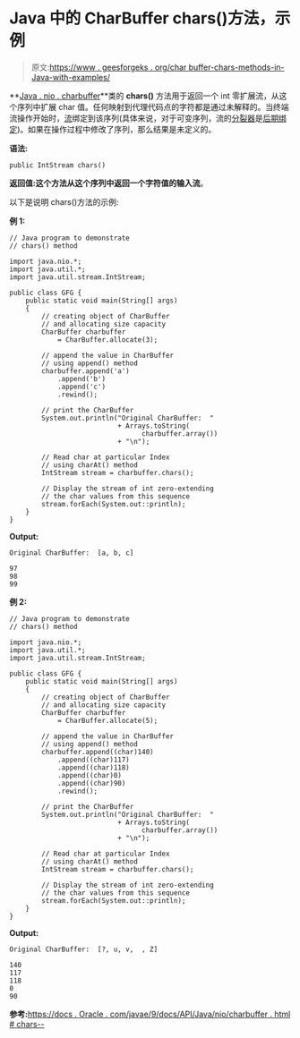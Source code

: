 # Java 中的 CharBuffer chars()方法，示例

> 原文:[https://www . geesforgeks . org/char buffer-chars-methods-in-Java-with-examples/](https://www.geeksforgeeks.org/charbuffer-chars-methods-in-java-with-examples/)

**[Java . nio . charbuffer](https://www.geeksforgeeks.org/tag/java-charbuffer/)**类的 **chars()** 方法用于返回一个 int 零扩展流，从这个序列中扩展 char 值。任何映射到代理代码点的字符都是通过未解释的。当终端流操作开始时，[流](https://www.geeksforgeeks.org/stream-in-java/)绑定到该序列(具体来说，对于可变序列，流的[分裂器](https://www.geeksforgeeks.org/java-util-interface-spliterator-java8/)是[后期绑定](https://www.geeksforgeeks.org/difference-between-early-and-late-binding-in-java/))。如果在操作过程中修改了序列，那么结果是未定义的。

**语法:**

```
public IntStream chars()
```

**返回值:**这个方法从这个序列中返回一个字符值的**输入流**。

以下是说明 chars()方法的示例:

**例 1:**

```
// Java program to demonstrate
// chars() method

import java.nio.*;
import java.util.*;
import java.util.stream.IntStream;

public class GFG {
    public static void main(String[] args)
    {
        // creating object of CharBuffer
        // and allocating size capacity
        CharBuffer charbuffer
            = CharBuffer.allocate(3);

        // append the value in CharBuffer
        // using append() method
        charbuffer.append('a')
            .append('b')
            .append('c')
            .rewind();

        // print the CharBuffer
        System.out.println("Original CharBuffer:  "
                           + Arrays.toString(
                                 charbuffer.array())
                           + "\n");

        // Read char at particular Index
        // using charAt() method
        IntStream stream = charbuffer.chars();

        // Display the stream of int zero-extending
        // the char values from this sequence
        stream.forEach(System.out::println);
    }
}
```

**Output:**

```
Original CharBuffer:  [a, b, c]

97
98
99

```

**例 2:**

```
// Java program to demonstrate
// chars() method

import java.nio.*;
import java.util.*;
import java.util.stream.IntStream;

public class GFG {
    public static void main(String[] args)
    {
        // creating object of CharBuffer
        // and allocating size capacity
        CharBuffer charbuffer
            = CharBuffer.allocate(5);

        // append the value in CharBuffer
        // using append() method
        charbuffer.append((char)140)
            .append((char)117)
            .append((char)118)
            .append((char)0)
            .append((char)90)
            .rewind();

        // print the CharBuffer
        System.out.println("Original CharBuffer:  "
                           + Arrays.toString(
                                 charbuffer.array())
                           + "\n");

        // Read char at particular Index
        // using charAt() method
        IntStream stream = charbuffer.chars();

        // Display the stream of int zero-extending
        // the char values from this sequence
        stream.forEach(System.out::println);
    }
}
```

**Output:**

```
Original CharBuffer:  [?, u, v,  , Z]

140
117
118
0
90

```

**参考:**[https://docs . Oracle . com/javae/9/docs/API/Java/nio/charbuffer . html # chars--](https://docs.oracle.com/javase/9/docs/api/java/nio/CharBuffer.html#chars--)